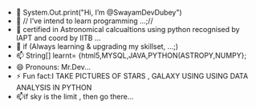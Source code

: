 - 👋 System.Out.print("Hi, I’m @SwayamDevDubey")
- 👀 // I’ve intend to learn programming ...;//
- 🌱 certified in Astronomical calcualtions using python recognised by IAPT and coord by IITB ...
- 💞️ if (Always learning & upgrading my skillset, ...;)
- 📫 String[] learnt= {html5,MYSQL,JAVA,PYTHON(ASTROPY,NUMPY};
- 😄 Pronouns: Mr.Dev...
- ⚡ Fun fact:I TAKE PICTURES OF STARS , GALAXY USING USING DATA ANALYSIS IN PYTHON
-  📫if sky is the limit , then go there...

<!---
SwayamDevDubey/SwayamDevDubey is a ✨ special ✨ repository because its `README.md` (this file) appears on your GitHub profile.
You can click the Preview link to take a look at your changes.
--->
